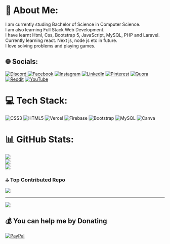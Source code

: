 # 💫 About Me:

I am currently studing Bachelor of Science in Computer Science.<br>I am also learning Full Stack Web Development.<br>I have learnt Html, Css, Bootstrap 5, JavaScript, MySQL, PHP and Laravel.<br>Currently learning react. Next js, node js etc in future.<br>I love solving problems and playing games.

## 🌐 Socials:

[![Discord](https://img.shields.io/badge/Discord-%237289DA.svg?logo=discord&logoColor=white)](https://discordapp.com/users/294426338553757697) [![Facebook](https://img.shields.io/badge/Facebook-%231877F2.svg?logo=Facebook&logoColor=white)](https://www.facebook.com/profile.php?id=100063331077186) [![Instagram](https://img.shields.io/badge/Instagram-%23E4405F.svg?logo=Instagram&logoColor=white)](https://www.instagram.com/realmrdark/) [![LinkedIn](https://img.shields.io/badge/LinkedIn-%230077B5.svg?logo=linkedin&logoColor=white)](https://www.linkedin.com/in/muhammad-arham-murtaza) [![Pinterest](https://img.shields.io/badge/Pinterest-%23E60023.svg?logo=Pinterest&logoColor=white)](https://pin.it/1MrE52YYN) [![Quora](https://img.shields.io/badge/Quora-%23B92B27.svg?logo=Quora&logoColor=white)](https://www.quora.com/profile/Muhammad-Arham-Murtaza) [![Reddit](https://img.shields.io/badge/Reddit-%23FF4500.svg?logo=Reddit&logoColor=white)](https://reddit.com/user/DarkGamer101) [![YouTube](https://img.shields.io/badge/YouTube-%23FF0000.svg?logo=YouTube&logoColor=white)](https://youtube.com/@MrDark1)

# 💻 Tech Stack:

![CSS3](https://img.shields.io/badge/css3-%231572B6.svg?style=for-the-badge&logo=css3&logoColor=white) ![HTML5](https://img.shields.io/badge/html5-%23E34F26.svg?style=for-the-badge&logo=html5&logoColor=white) ![Vercel](https://img.shields.io/badge/vercel-%23000000.svg?style=for-the-badge&logo=vercel&logoColor=white) ![Firebase](https://img.shields.io/badge/firebase-%23039BE5.svg?style=for-the-badge&logo=firebase) ![Bootstrap](https://img.shields.io/badge/bootstrap-%238511FA.svg?style=for-the-badge&logo=bootstrap&logoColor=white) ![MySQL](https://img.shields.io/badge/mysql-4479A1.svg?style=for-the-badge&logo=mysql&logoColor=white) ![Canva](https://img.shields.io/badge/Canva-%2300C4CC.svg?style=for-the-badge&logo=Canva&logoColor=white)

# 📊 GitHub Stats:

![](https://github-readme-stats.vercel.app/api?username=ArhamMurtaza&theme=dark&hide_border=false&include_all_commits=true&count_private=false)<br/>
![](https://github-readme-streak-stats.herokuapp.com/?user=ArhamMurtaza&theme=dark&hide_border=false)<br/>
![](https://github-readme-stats.vercel.app/api/top-langs/?username=ArhamMurtaza&theme=dark&hide_border=false&include_all_commits=true&count_private=false&layout=compact)

### 🔝 Top Contributed Repo

![](https://github-contributor-stats.vercel.app/api?username=ArhamMurtaza&limit=5&theme=dark&combine_all_yearly_contributions=true)

---

[![](https://visitcount.itsvg.in/api?id=ArhamMurtaza&icon=0&color=13)](https://visitcount.itsvg.in)

## 💰 You can help me by Donating

[![PayPal](https://img.shields.io/badge/PayPal-00457C?style=for-the-badge&logo=paypal&logoColor=white)](https://www.paypal.com/paypalme/foozee15)
